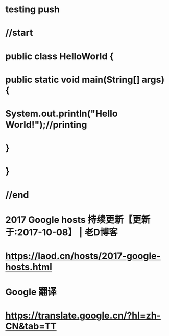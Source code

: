 # testing push

# //start
#  public class HelloWorld {
#    public static void main(String[] args){
#        System.out.println("Hello World!");//printing
#    }
# }
# //end

# 2017 Google hosts 持续更新【更新于:2017-10-08】 | 老D博客  
# https://laod.cn/hosts/2017-google-hosts.html

# Google 翻译  
# https://translate.google.cn/?hl=zh-CN&tab=TT
